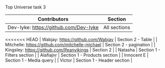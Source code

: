 Top Universe task 3

|            Contributors                |   Section    |
| -------------------------------------- | ------------ |
| Dev-Iyke: https://github.com/Dev-Iyke  | All sections |
<<<<<<< HEAD
| Wabjay: https://github.com/Wabjay      |  Section 2 - Table   |
| Mitchelle: https://github.com/mitchelle-michael      |  Section 2 - pagination   |
| Kingsley: https://github.com/Ifeanyikings      |  Section 2   |
| Natasha      | Section 1 - Filters section   |
| Alafiajnr   |  Section 1 - Products section   |
| Innocent E   | Section 1 - Media query   |
| Victor     | Section 1 - Header section   |


